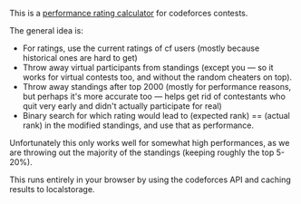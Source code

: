 This is a [performance rating calculator](https://andres-unt.github.io/cf-perf-calc/) for codeforces contests.

The general idea is:

- For ratings, use the current ratings of cf users (mostly because historical ones are hard to get)
- Throw away virtual participants from standings (except you — so it works for virtual contests too, and without the random cheaters on top).
- Throw away standings after top 2000 (mostly for performance reasons, but perhaps it's more accurate too — helps get rid of contestants who quit very early and didn't actually participate for real)
- Binary search for which rating would lead to (expected rank) == (actual rank) in the modified standings, and use that as performance.

Unfortunately this only works well for somewhat high performances, as we are throwing out the majority of the standings (keeping roughly the top 5-20%).

This runs entirely in your browser by using the codeforces API and caching results to localstorage.
